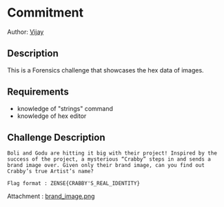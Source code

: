 # Commitment

Author: [Vijay](https://github.com/vijay-jaisankar)

## Description

This is a Forensics challenge that showcases the hex data of images.

## Requirements

- knowledge of "strings" command
- knowledge of hex editor

## Challenge Description

```
Boli and Godu are hitting it big with their project! Inspired by the success of the project, a mysterious “Crabby” steps in and sends a brand image over. Given only their brand image, can you find out Crabby’s true Artist’s name?

Flag format : ZENSE{CRABBY'S_REAL_IDENTITY}
```

Attachment : [brand_image.png](http://ctf.iiitb.net/challenges#Doom-14)